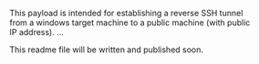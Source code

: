 This payload is intended for establishing a reverse SSH tunnel  
from a windows target machine to a public machine (with public  
IP address). ...  
  
This readme file will be written and published soon.  